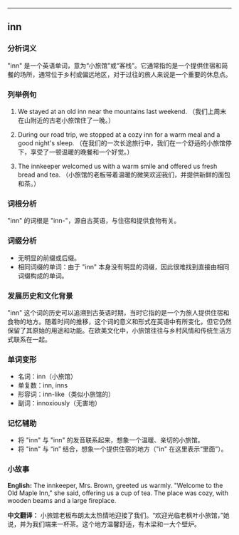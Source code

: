 
---------------
## inn
### 分析词义
"inn" 是一个英语单词，意为“小旅馆”或“客栈”。它通常指的是一个提供住宿和简餐的场所，通常位于乡村或偏远地区，对于过往的旅人来说是一个重要的休息点。

### 列举例句
1. We stayed at an old inn near the mountains last weekend.
   （我们上周末在山附近的古老小旅馆住了一晚。）
   
2. During our road trip, we stopped at a cozy inn for a warm meal and a good night's sleep.
   （在我们的一次长途旅行中，我们在一个舒适的小旅馆停下，享受了一顿温暖的晚餐和一个好觉。）
   
3. The innkeeper welcomed us with a warm smile and offered us fresh bread and tea.
   （小旅馆的老板带着温暖的微笑欢迎我们，并提供新鲜的面包和茶。）

### 词根分析
"inn" 的词根是 "inn-"，源自古英语，与住宿和提供食物有关。

### 词缀分析
- 无明显的前缀或后缀。
- 相同词缀的单词：由于 "inn" 本身没有明显的词缀，因此很难找到直接由相同词缀构成的单词。

### 发展历史和文化背景
"inn" 这个词的历史可以追溯到古英语时期，当时它指的是一个为旅人提供住宿和食物的地方。随着时间的推移，这个词的意义和形式在英语中有所变化，但它仍然保留了其原始的用途和功能。在欧美文化中，小旅馆往往与乡村风情和传统生活方式联系在一起。

### 单词变形
- 名词：inn（小旅馆）
- 单复数：inn, inns
- 形容词：inn-like（类似小旅馆的）
- 副词：innoxiously（无害地）

### 记忆辅助
- 将 "inn" 与 "inn" 的发音联系起来，想象一个温暖、亲切的小旅馆。
- 将 "inn" 与 “in” 结合，想象一个提供住宿的地方（"in" 在这里表示“里面”）。

### 小故事
**English:**
The innkeeper, Mrs. Brown, greeted us warmly. "Welcome to the Old Maple Inn," she said, offering us a cup of tea. The place was cozy, with wooden beams and a large fireplace.

**中文翻译：**
小旅馆老板布朗太太热情地迎接了我们。“欢迎光临老枫叶小旅馆，”她说，并为我们端来一杯茶。这个地方温馨舒适，有木梁和一大个壁炉。

